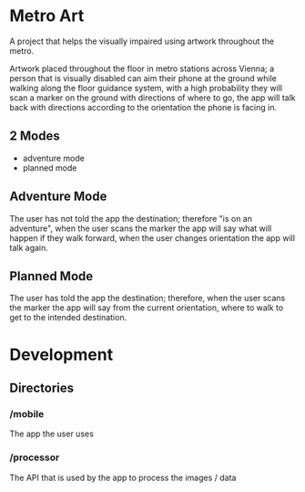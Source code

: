 # Metro Art

A project that helps the visually impaired using artwork throughout the metro.

Artwork placed throughout the floor in metro stations across Vienna; a person that is visually disabled can aim their phone at the ground while walking along the floor guidance system, with a high probability they will scan a marker on the ground with directions of where to go, the app will talk back with directions according to the orientation the phone is facing in.

## 2 Modes
- adventure mode
- planned mode

## Adventure Mode

The user has not told the app the destination; therefore "is on an adventure", when the user scans the marker the app will say what will happen if they walk forward, when the user changes orientation the app will talk again. 

## Planned Mode

The user has told the app the destination; therefore, when the user scans the marker the app will say from the current orientation, where to walk to get to the intended destination.

# Development

## Directories

### /mobile

The app the user uses

### /processor

The API that is used by the app to process the images / data
